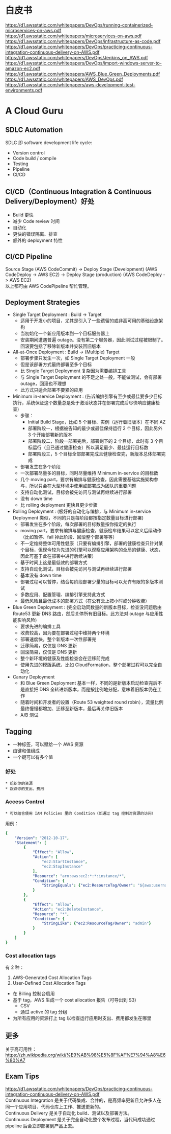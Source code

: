 # 白皮书
https://d1.awsstatic.com/whitepapers/DevOps/running-containerized-microservices-on-aws.pdf  
https://d1.awsstatic.com/whitepapers/microservices-on-aws.pdf  
https://d1.awsstatic.com/whitepapers/DevOps/infrastructure-as-code.pdf  
https://d1.awsstatic.com/whitepapers/DevOps/practicing-continuous-integration-continuous-delivery-on-AWS.pdf  
https://d1.awsstatic.com/whitepapers/DevOps/Jenkins_on_AWS.pdf  
https://d1.awsstatic.com/whitepapers/DevOps/import-windows-server-to-amazon-ec2.pdf  
https://d1.awsstatic.com/whitepapers/AWS_Blue_Green_Deployments.pdf  
https://d1.awsstatic.com/whitepapers/AWS_DevOps.pdf  
https://d1.awsstatic.com/whitepapers/aws-development-test-environments.pdf  

# A Cloud Guru
  
## SDLC Automation
SDLC 即 software development life cycle:
* Version control
* Code build / compile
* Testing
* Pipeline
* CI/CD
  
## CI/CD（Continuous Integration & Continuous Delivery/Deployment）好处
* Build 更快
* 减少 Code review 时间
* 自动化
* 更快的错误隔离、排查
* 额外的 deployment 特性
  
## CI/CD Pipeline
Source Stage (AWS CodeCommit) -> Deploy Stage (Development) (AWS CodeDeploy -> AWS EC2) -> Deploy Stage (production) (AWS CodeDeploy -> AWS EC2)  
以上都可由 AWS CodePipeline 帮忙管理。  
  
## Deployment Strategies
* Single Target Deployment : Build -> Target
    * 适用于开发小的项目，尤其是引入了一些遗留的或非高可用的基础设施架构
    * 当初始化一个新应用版本到一个目标服务器上
    * 安装期间遭遇普遍 outage。没有第二个服务器，因此测试过程被限制了。回滚要包括了移除新版本并安装回旧版本
* All-at-Once Deployment : Build -> (Multiple) Target
    * 部署步骤只发生一次，如 Single Target Deployment 一般
    * 但是该部署方式最终部署至多个目标
    * 比 Single Target Deployment 复杂因为需要编排工具
    * 与 Single Target Deployment 的不足之处一般，不能做测试，会有部署 outage，回滚也不理想
    * 此方式只适合部署不要紧的应用
* Minimum in-service Deployment : (告诉编排引擎有至少或最佳要多少目标执行，系统保证这个数量总是处于激活状态并在部署完成后尽快响应健康检查)
    * 步骤：
        * Initial Build Stage，比如 5 个目标、实例（运行着旧版本）在不同 AZ
        * 部署阶段一，根据被告知的最少或最佳保持运行 2 个目标，因此另外 3 个开始部署新的版本
        * 部署阶段二，阶段一部署完后，部署剩下的 2 个目标，此时有 3 个目标运行（且已通过健康检查）所以满足最少、最佳运行目标数
        * 部署阶段三，5 个目标全部部署完成且健康检查完，新版本总体部署完成
    * 部署发生在多个阶段
    * 一次部署尽量多的目标，同时尽量维持 Minimum in-service 的目标数
    * 几个 moving part，要求有编排与健康检查，因此需要基础实施架构参与，所以只会在大型环境中使用或部署成为团队的重要问题
    * 支持自动化测试，目标会被先访问与测试再继续进行部署
    * 没有 down time
    * 比 rolling deployment 更快且更少步骤
* Rolling Deployment : (极好的自动化与编排，与 Minimum in-service Deployment 类似，不同的只是每阶段都按指定数量目标进行部署)
    * 部署发生在多个阶段，每次部署的目标数量按你指定的执行
    * moving part，要求有编排与健康检查，健康检车结果可以定义后续动作（比如暂停、fail 掉此阶段、回滚整个部署等等）
    * 不一定维持整体可用性健康（只要有编排引擎，部署的健康检查只针对某个目标，但现今较为先进的引擎可以观察应用架构的全局的健康、状态，因此可基于此在部署中进行后续决策）
    * 基于时间上这是最低效的部署方式
    * 支持自动化测试，目标会被先访问与测试再继续进行部署
    * 基本没有 down time
    * 部署过程可以暂停，结合每阶段部署少量的目标可以允许有限的多版本测试
    * 多数应用、配置管理、编排引擎支持此方式
    * 最低风险且最低成本的部署方式（在公有云上按小时或分钟收费）
* Blue Green Deployment : (完全启动同数量的新版本目标，检查没问题后由 Route53 更新 DNS 路由，然后关停所有旧目标。此方法对 outage 与应用性能影响风险)
    * 要求先进的编排工具
    * 收费较高，因为要在部署过程中维持两个环境
    * 部署速度快，整个新版本一次性部署完
    * 迁移简易，仅仅是 DNS 更新
    * 回滚简易，仅仅是 DNS 更新
    * 整个新环境的健康及性能检查会在迁移前完成
    * 使用先进的模版系统，比如 CloudFormation，整个部署过程可以完全自动化
* Canary Deployment
    * 和 Blue Green Deployment 基本一样，不同的是新版本启动检查完后不是直接把 DNS 全转进新版本，而是按比例地分配，意味着旧版本仍在工作
    * 随着时间和开发者的设置（Route 53 weighted round robin），流量比例最终慢慢都增加、迁移至新版本，最后再关停旧版本
    * A/B 测试  
  
## Tagging
* 一种标签，可以赋给一个 AWS 资源
* 由键和值组成
* 一个键可以有多个值  
  
### 好处
    * 组织你的资源
    * 跟踪你的支出、费用  
  
### Access Control
    * 可以结合使用 IAM Policies 里的 Condition（即通过 tag 控制对资源的访问）  
用例：  
```yaml
{
    "Version": "2012-10-17",
    "Statement": [
        {
            "Effect": "Allow",
            "Action": [
                "ec2:StartInstance",
                "ec2:StopInstance"
            ],
            "Resource": "arn:aws:ec2:*:*:instance/*",
            "Condition": {
                "StringEquals": {"ec2:ResourceTag/Owner": "${aws:username}"}
            }
        },
        {
            "Effect": "Allow",
            "Action": "ec2:DeleteInstance",
            "Resource": "*",
            "Condition": {
                "StringLike": {"ec2:ResourceTag/Owner": "admin"}
            }
        }
    ]
}
```
  
### Cost allocation tags
有 2 种：  
1. AWS-Generated Cost Allocation Tags
2. User-Defined Cost Allocation Tags  
  
* 在 Billing 控制台启用
* 基于 tag，AWS 生成一个 cost allocation 报告（可导出到 S3）
    * CSV
    * 通过 active 的 tag 分组
* 为所有应用的资源打上 tag 以检查运行应用时支出、费用都发生在哪里  
  
  
  
## 更多
关于高可用性：https://zh.wikipedia.org/wiki/%E9%AB%98%E5%8F%AF%E7%94%A8%E6%80%A7  
  
## Exam Tips
https://d1.awsstatic.com/whitepapers/DevOps/practicing-continuous-integration-continuous-delivery-on-AWS.pdf  
Continuous Integration 是关于代码集成、合并的，是高频率更新且允许多人在同一个应用项目、代码仓库上工作、推送更新的。  
Continuous Delivery 是关于自动化 build、测试以及部署方法。  
Continuous Deployment 是关于完全自动化整个发布过程，当代码成功通过 pipeline 后会立即部署到产品上去。  